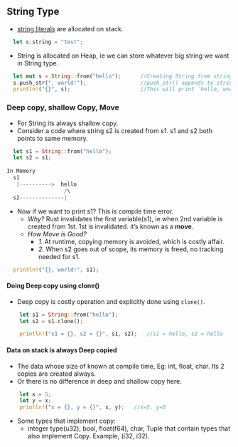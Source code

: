 ## String Type
- [string literals](../../StackHeap_CompileRuntime) are allocated on stack.
```rust
  let s:string = "test";
```
- String is allocated on Heap, ie we can store whatever big string we want in String type.
```rust
  let mut s = String::from("hello");      //Creating String from string literal
  s.push_str(", world!");                 //push_str() appends to string
  println!("{}", s);                      //This will print `hello, world!`
```

### Deep copy, shallow Copy, Move
- For String its always shallow copy. 
- Consider a code where string s2 is created from s1. s1 and s2 both points to same memory.
```rust
  let s1 = String::from("hello");
  let s2 = s1;
  
In Memory
  s1
   |---------->  hello 
                  /\
  s2--------------|
```  
- Now if we want to print s1? This is compile time error.
  - *Why?* Rust invalidates the first variable(s1), ie when 2nd variable is created from 1st. 1st is invalidated. it’s known as a **move**.
  - *How Move is Good?* 
    - *1.* At runtime, copying memory is avoided, which is costly affair.
    - *2.* When s2 goes out of scope, its memory is freed, no tracking needed for s1.
```rust
  println!("{}, world!", s1);
```

#### Doing Deep copy using clone()
- Deep copy is costly operation and explicitly done using `clone()`.
```rust
    let s1 = String::from("hello");
    let s2 = s1.clone();

    println!("s1 = {}, s2 = {}", s1, s2);   //s1 = hello, s2 = hello
```

#### Data on stack is always Deep copied
- The data whose size of known at compile time, Eg: int, float, char. Its 2 copies are created always.
- Or there is no difference in deep and shallow copy here.
```rust
    let x = 5;
    let y = x;
    println!("x = {}, y = {}", x, y);   //x=5, y=5
```
- Some types that implement copy:
  - integer type(u32), bool, float(f64), char, Tuple that contain types that also implement Copy. Example, (i32, i32).
